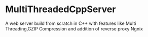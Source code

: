# MultiThreadedCppServer
A web server build from scratch in C++ with features like Multi Threading,GZIP Compression and addition of reverse proxy Ngnix
